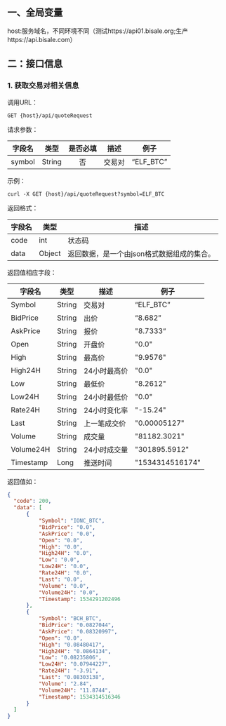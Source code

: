 ## 一、全局变量
   host:服务域名，不同环境不同（测试https://api01.bisale.org;生产https://api.bisale.com）  
## 二：接口信息  
 
### 1. 获取交易对相关信息  
 
调用URL：

```
GET {host}/api/quoteRequest
```

请求参数：  

字段名|类型|是否必填|描述|例子
---|---|:---:|---|---|
symbol|String|否|交易对|“ELF_BTC”

示例：
```
curl -X GET {host}/api/quoteRequest?symbol=ELF_BTC
```

返回格式：  

字段名|类型|描述
---|---|---
code|int|状态码
data|Object|返回数据，是一个由json格式数据组成的集合。  
返回值相应字段：  

字段名|类型|描述|例子
---|---|---|---
Symbol|String|交易对|“ELF_BTC”
BidPrice|String|出价|“8.682”
AskPrice|String|报价|"8.7333“
Open|String|开盘价|"0.0"
High|String|最高价|"9.9576"
High24H|String|24小时最高价|"0.0"
Low|String|最低价|"8.2612"
Low24H|String|24小时最低价|"0.0"
Rate24H|String|24小时变化率|"-15.24"
Last|String|上一笔成交价|"0.00005127"
Volume|String|成交量|"81182.3021"
Volume24H|String|24小时成交量|"301895.5912"
Timestamp|Long|推送时间|"1534314516174"

返回值如：  

````json
{
  "code": 200,
  "data": [
      {
          "Symbol": "IONC_BTC",
          "BidPrice": "0.0",
          "AskPrice": "0.0",
          "Open": "0.0",
          "High": "0.0",
          "High24H": "0.0",
          "Low": "0.0",
          "Low24H": "0.0",
          "Rate24H": "0.0",
          "Last": "0.0",
          "Volume": "0.0",
          "Volume24H": "0.0",
          "Timestamp": 1534291202496
      },
      {
          "Symbol": "BCH_BTC",
          "BidPrice": "0.0827044",
          "AskPrice": "0.08320997",
          "Open": "0.0",
          "High": "0.08480417",
          "High24H": "0.0864134",
          "Low": "0.08235806",
          "Low24H": "0.07944227",
          "Rate24H": "-3.91",
          "Last": "0.08303138",
          "Volume": "2.84",
          "Volume24H": "11.8744",
          "Timestamp": 1534314516346
      }
  ]
}
````  
